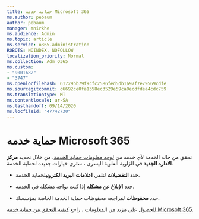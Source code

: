 ```yaml
---
title: حماية خدمه Microsoft 365
ms.author: pebaum
author: pebaum
manager: mnirkhe
ms.audience: Admin
ms.topic: article
ms.service: o365-administration
ROBOTS: NOINDEX, NOFOLLOW
localization_priority: Normal
ms.collection: Adm_O365
ms.custom:
- "9001682"
- "3747"
ms.openlocfilehash: 61729bb79f9cfc2586fed5db1a97f7e79569cdfe
ms.sourcegitcommit: c6692ce0fa1358ec3529e59ca0ecdfdea4cdc759
ms.translationtype: MT
ms.contentlocale: ar-SA
ms.lasthandoff: 09/14/2020
ms.locfileid: "47742730"
---
```

# <a name="microsoft-365-service-health"></a>حماية خدمه Microsoft 365


تحقق من حاله الخدمة لأي خدمه من [لوحه معلومات حماية الخدمة](https://admin.microsoft.com/Adminportal/Home?source=applauncher#/servicehealth). من خلال تحديد **مركز الاداره الجديد** في الزاوية العلوية اليسرى ، ستري خيارات جديده لحماية الخدمة.

- حدد **التفضيلات** لتلقي **اعلامات البريد الكتروني**لحماية الخدمة.

- حدد **الإبلاغ عن مشكله** إذا كنت تواجه مشكله في الخدمة.

- حدد **محفوظات** لمراجعه محفوظات حماية الخدمة الخاصة بمؤسسك. 

للحصول علي مزيد من المعلومات ، راجع [كيفيه التحقق من حماية خدمه Microsoft 365](https://docs.microsoft.com/office365/enterprise/view-service-health). 